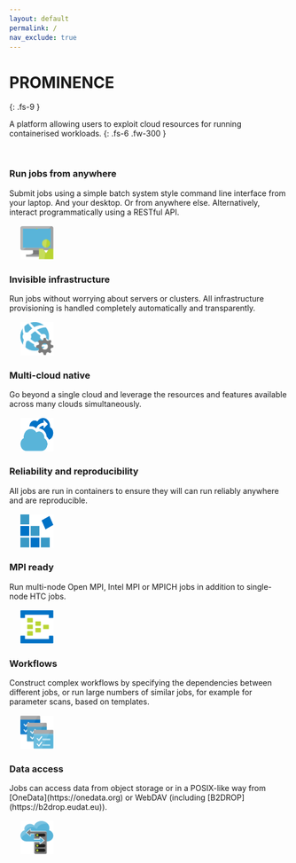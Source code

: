 ```yaml
---
layout: default
permalink: /
nav_exclude: true
---
```


# PROMINENCE
{: .fs-9 }

A platform allowing users to exploit cloud resources for running containerised workloads.
{: .fs-6 .fw-300 }

<br/>
<h3>Run jobs from anywhere</h3>
Submit jobs using a simple batch system style command line interface from your laptop. And your desktop. Or from anywhere else. Alternatively, interact programmatically using a RESTful API.
<br/>
<br/>

<img width="60" height="60" src="prominence-job-submission.png" hspace="20">
<h3>Invisible infrastructure</h3>
Run jobs without worrying about servers or clusters.
All infrastructure provisioning is handled completely automatically and transparently.
<br/>
<br/>

<img width="60" height="60" src="prominence-invisible.png" hspace="20">
<h3>Multi-cloud native</h3>
Go beyond a single cloud and leverage the resources and features available across many clouds simultaneously.
<br/>
<br/>

<img width="60" height="60" src="prominence-burst.png" hspace="20">
<h3>Reliability and reproducibility</h3>
All jobs are run in containers to ensure they will can run reliably anywhere and are reproducible.
<br/>
<br/>

<img width="60" height="60" src="prominence-containers.png" hspace="20">
<h3>MPI ready</h3>
Run multi-node Open MPI, Intel MPI or MPICH jobs in addition to single-node HTC jobs.
<br/>
<br/>

<img width="60" height="60" src="prominence-multi-node.png" hspace="20">
<h3>Workflows</h3>
Construct complex workflows by specifying the dependencies between different jobs, or run large numbers
of similar jobs, for example for parameter scans, based on templates.
<br/>
<br/>

<img width="60" height="60" src="prominence-workflow.png" hspace="20">
<h3>Data access</h3>
Jobs can access data from object storage or in a POSIX-like way from [OneData](https://onedata.org) or WebDAV (including [B2DROP](https://b2drop.eudat.eu)).
<br/>
<br/>
<img width="60" height="60" src="prominence-storage.png" hspace="20">

